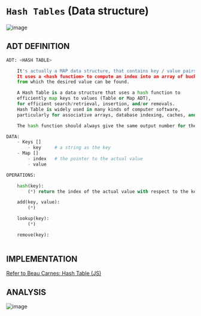 # `Hash Tables` (Data structure)

![image](https://user-images.githubusercontent.com/14041622/48755855-ce675a80-ecd1-11e8-8481-d738cca3e8fe.png)

## ADT DEFINITION

```py
ADT: <HASH TABLE>

    It's actually a MAP data structure, that contains key / value pairs. 
    It uses a <hash function> to compute an index into an array of buckets or slots, 
    from which the desired value can be found.

    A Hash Table is a data structure that uses a hash function to 
    efficiently map keys to values (Table or Map ADT), 
    for efficient search/retrieval, insertion, and/or removals.
    Hash Table is widely used in many kinds of computer software, 
    particularly for associative arrays, database indexing, caches, and sets.

    The hash function should always give the same output number for the same input.

DATA:
    - Keys []
        - key     # a string as the key
    - Map []
        - index   # the pointer to the actual value
        - value

OPERATIONS:

    hash(key):
        (*) return the index of the actual value with respect to the key.

    add(key, value):
        (*) 

    lookup(key):
        (*) 

    remove(key):
        

```


## IMPLEMENTATION

[Refer to Beau Carnes: Hash Table (JS)](https://codepen.io/beaucarnes/pen/VbYGMb?editors=0011)

## ANALYSIS

![image](https://user-images.githubusercontent.com/14041622/48755997-68c79e00-ecd2-11e8-9b42-b7091b6200cf.png)


